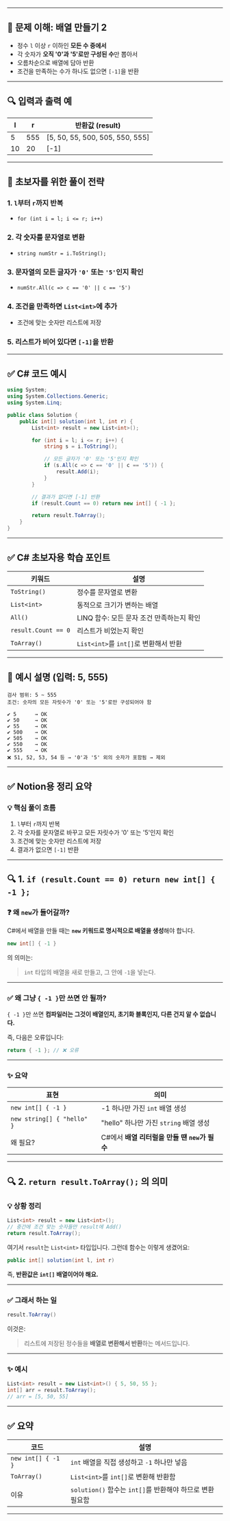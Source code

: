 
---

## 🧠 문제 이해: 배열 만들기 2

* 정수 `l` 이상 `r` 이하인 **모든 수 중에서**
* 각 숫자가 **오직 '0'과 '5'로만 구성된 수**만 뽑아서
* 오름차순으로 배열에 담아 반환
* 조건을 만족하는 수가 하나도 없으면 `[-1]`을 반환

---

## 🔍 입력과 출력 예

| l  | r   | 반환값 (result)                     |
| -- | --- | -------------------------------- |
| 5  | 555 | \[5, 50, 55, 500, 505, 550, 555] |
| 10 | 20  | \[-1]                            |

---

## 🧩 초보자를 위한 풀이 전략

### 1. `l`부터 `r`까지 반복

* `for (int i = l; i <= r; i++)`

### 2. 각 숫자를 문자열로 변환

* `string numStr = i.ToString();`

### 3. 문자열의 모든 글자가 `'0'` 또는 `'5'`인지 확인

* `numStr.All(c => c == '0' || c == '5')`

### 4. 조건을 만족하면 `List<int>`에 추가

* 조건에 맞는 숫자만 리스트에 저장

### 5. 리스트가 비어 있다면 `[-1]`을 반환

---

## ✅ C# 코드 예시

```csharp
using System;
using System.Collections.Generic;
using System.Linq;

public class Solution {
    public int[] solution(int l, int r) {
        List<int> result = new List<int>();

        for (int i = l; i <= r; i++) {
            string s = i.ToString();

            // 모든 글자가 '0' 또는 '5'인지 확인
            if (s.All(c => c == '0' || c == '5')) {
                result.Add(i);
            }
        }

        // 결과가 없다면 [-1] 반환
        if (result.Count == 0) return new int[] { -1 };

        return result.ToArray();
    }
}
```

---

## ✅ C# 초보자용 학습 포인트

| 키워드                 | 설명                            |
| ------------------- | ----------------------------- |
| `ToString()`        | 정수를 문자열로 변환                   |
| `List<int>`         | 동적으로 크기가 변하는 배열               |
| `All()`             | LINQ 함수: 모든 문자 조건 만족하는지 확인    |
| `result.Count == 0` | 리스트가 비었는지 확인                  |
| `ToArray()`         | `List<int>`를 `int[]`로 변환해서 반환 |

---

## 🧪 예시 설명 (입력: 5, 555)

```text
검사 범위: 5 ~ 555
조건: 숫자의 모든 자릿수가 '0' 또는 '5'로만 구성되어야 함

✔️ 5      → OK
✔️ 50     → OK
✔️ 55     → OK
✔️ 500    → OK
✔️ 505    → OK
✔️ 550    → OK
✔️ 555    → OK
❌ 51, 52, 53, 54 등 → '0'과 '5' 외의 숫자가 포함됨 → 제외
```

---

## ✅ Notion용 정리 요약

### 💡 핵심 풀이 흐름

1. `l`부터 `r`까지 반복
2. 각 숫자를 문자열로 바꾸고 모든 자릿수가 '0' 또는 '5'인지 확인
3. 조건에 맞는 숫자만 리스트에 저장
4. 결과가 없으면 `[-1]` 반환

---

## 🔍 1. `if (result.Count == 0) return new int[] { -1 };`

### ❓ **왜 `new`가 들어갈까?**

C#에서 배열을 만들 때는 **`new` 키워드로 명시적으로 배열을 생성**해야 합니다.

```csharp
new int[] { -1 }
```

의 의미는:

> `int` 타입의 배열을 새로 만들고,
> 그 안에 `-1`을 넣는다.

---

### ✅ 왜 그냥 `{ -1 }`만 쓰면 안 될까?

`{ -1 }`만 쓰면 **컴파일러는 그것이 배열인지, 초기화 블록인지, 다른 건지 알 수 없습니다.**

즉, 다음은 오류입니다:

```csharp
return { -1 }; // ❌ 오류
```

---

### ✨ 요약

| 표현                         | 의미                              |
| -------------------------- | ------------------------------- |
| `new int[] { -1 }`         | -1 하나만 가진 `int` 배열 생성           |
| `new string[] { "hello" }` | "hello" 하나만 가진 `string` 배열 생성   |
| 왜 필요?                      | C#에서 **배열 리터럴을 만들 땐 `new`가 필수** |

---

## 🔍 2. `return result.ToArray();` 의 의미

### 💡 상황 정리

```csharp
List<int> result = new List<int>();
// 중간에 조건 맞는 숫자들만 result에 Add()
return result.ToArray();
```

여기서 `result`는 `List<int>` 타입입니다.
그런데 함수는 이렇게 생겼어요:

```csharp
public int[] solution(int l, int r)
```

즉, **반환값은 `int[]` 배열이어야 해요.**

---

### ✅ 그래서 하는 일

```csharp
result.ToArray()
```

이것은:

> 리스트에 저장된 정수들을 **배열로 변환해서 반환**하는 메서드입니다.

---

### ✨ 예시

```csharp
List<int> result = new List<int>() { 5, 50, 55 };
int[] arr = result.ToArray();
// arr = [5, 50, 55]
```

---

## ✅ 요약

| 코드                 | 설명                                        |
| ------------------ | ----------------------------------------- |
| `new int[] { -1 }` | `int` 배열을 직접 생성하고 `-1` 하나만 넣음             |
| `ToArray()`        | `List<int>`를 `int[]`로 변환해 반환함             |
| 이유                 | `solution()` 함수는 `int[]`를 반환해야 하므로 변환 필요함 |

---
